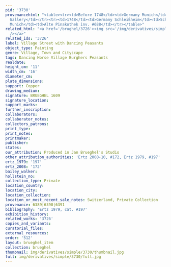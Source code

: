 ```yaml
---
pid: '3730'
provenancehtml: "<table><tr><td>Before 1748</td><td>Germany Munich</td><td>Electoral
  Gallery</td></tr><tr><td>1748</td><td>Germany Schleißheim</td><td>Schleißheim</td></tr><tr><td>1911</td><td>Germany
  Munich</td><td>Alte Pinakothek inv. #688</td></tr></table>"
related_html: "<a href='/brughel/3726'><img src='/img/derivatives/simple/3726/thumbnail.jpg'
  /></a>"
related_ids: '3726'
label: Village Street with Dancing Peasants
object_type: Painting
genre: Village, Town and Cityscape
tags: Dancing Horse Village Burghers Peasants
realdate:
height_cm: '11'
width_cm: '16'
diameter_cm:
plate_dimensions:
support: Copper
drawing_medium:
signature: BRUEGHEL 1609
signature_location:
support_marks:
further_inscription:
collaborators:
collaborator_notes:
collectors_patrons:
print_type:
print_notes:
printmaker:
publisher:
states:
our_attribution: Produced in Jan Brueghel's Studio
other_attribution_authorities: 'Ertz 2008-10, #172, Ertz 1979, #197'
ertz_1979: '197'
ertz_2008: '172'
bailey_walker:
hollstein_no:
collection_type: Private
location_country:
location_city:
location_collection:
location_or_most_recent_sale_notes: Switzerland, Private Collection
provenance: 6389|6390|6391
bibliography: 'Ertz 1979, cat. #197'
exhibition_history:
related_works: '3726'
copies_and_variants:
curatorial_files:
external_resources:
order: '512'
layout: brueghel_item
collection: brueghel
thumbnail: img/derivatives/simple/3730/thumbnail.jpg
full: img/derivatives/simple/3730/full.jpg
---
```

